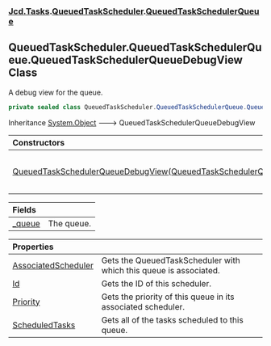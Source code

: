 ### [Jcd.Tasks](Jcd.Tasks.md 'Jcd.Tasks').[QueuedTaskScheduler](Jcd.Tasks.QueuedTaskScheduler.md 'Jcd.Tasks.QueuedTaskScheduler').[QueuedTaskSchedulerQueue](Jcd.Tasks.QueuedTaskScheduler.QueuedTaskSchedulerQueue.md 'Jcd.Tasks.QueuedTaskScheduler.QueuedTaskSchedulerQueue')

## QueuedTaskScheduler.QueuedTaskSchedulerQueue.QueuedTaskSchedulerQueueDebugView Class

A debug view for the queue.

```csharp
private sealed class QueuedTaskScheduler.QueuedTaskSchedulerQueue.QueuedTaskSchedulerQueueDebugView
```

Inheritance [System.Object](https://docs.microsoft.com/en-us/dotnet/api/System.Object 'System.Object') &#129106; QueuedTaskSchedulerQueueDebugView

| Constructors | |
| :--- | :--- |
| [QueuedTaskSchedulerQueueDebugView(QueuedTaskSchedulerQueue)](Jcd.Tasks.QueuedTaskScheduler.QueuedTaskSchedulerQueue.QueuedTaskSchedulerQueueDebugView.QueuedTaskSchedulerQueueDebugView(Jcd.Tasks.QueuedTaskScheduler.QueuedTaskSchedulerQueue).md 'Jcd.Tasks.QueuedTaskScheduler.QueuedTaskSchedulerQueue.QueuedTaskSchedulerQueueDebugView.QueuedTaskSchedulerQueueDebugView(Jcd.Tasks.QueuedTaskScheduler.QueuedTaskSchedulerQueue)') | Initializes the debug view. |

| Fields | |
| :--- | :--- |
| [_queue](Jcd.Tasks.QueuedTaskScheduler.QueuedTaskSchedulerQueue.QueuedTaskSchedulerQueueDebugView._queue.md 'Jcd.Tasks.QueuedTaskScheduler.QueuedTaskSchedulerQueue.QueuedTaskSchedulerQueueDebugView._queue') | The queue. |

| Properties | |
| :--- | :--- |
| [AssociatedScheduler](Jcd.Tasks.QueuedTaskScheduler.QueuedTaskSchedulerQueue.QueuedTaskSchedulerQueueDebugView.AssociatedScheduler.md 'Jcd.Tasks.QueuedTaskScheduler.QueuedTaskSchedulerQueue.QueuedTaskSchedulerQueueDebugView.AssociatedScheduler') | Gets the QueuedTaskScheduler with which this queue is associated. |
| [Id](Jcd.Tasks.QueuedTaskScheduler.QueuedTaskSchedulerQueue.QueuedTaskSchedulerQueueDebugView.Id.md 'Jcd.Tasks.QueuedTaskScheduler.QueuedTaskSchedulerQueue.QueuedTaskSchedulerQueueDebugView.Id') | Gets the ID of this scheduler. |
| [Priority](Jcd.Tasks.QueuedTaskScheduler.QueuedTaskSchedulerQueue.QueuedTaskSchedulerQueueDebugView.Priority.md 'Jcd.Tasks.QueuedTaskScheduler.QueuedTaskSchedulerQueue.QueuedTaskSchedulerQueueDebugView.Priority') | Gets the priority of this queue in its associated scheduler. |
| [ScheduledTasks](Jcd.Tasks.QueuedTaskScheduler.QueuedTaskSchedulerQueue.QueuedTaskSchedulerQueueDebugView.ScheduledTasks.md 'Jcd.Tasks.QueuedTaskScheduler.QueuedTaskSchedulerQueue.QueuedTaskSchedulerQueueDebugView.ScheduledTasks') | Gets all of the tasks scheduled to this queue. |
